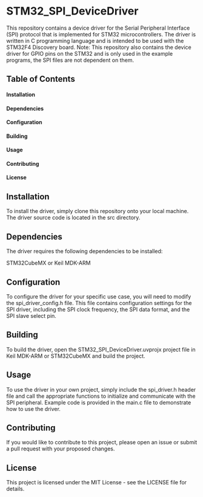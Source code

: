 # STM32_SPI_DeviceDriver
This repository contains a device driver for the Serial Peripheral Interface (SPI) protocol that is implemented for STM32 microcontrollers. The driver is written in C programming language and is intended to be used with the STM32F4 Discovery board. Note: This repository also contains the device driver for GPIO pins on the STM32 and is only used in the example programs, the SPI files are not dependent on them.

## Table of Contents
#### Installation
#### Dependencies
#### Configuration
#### Building
#### Usage
#### Contributing
#### License

## Installation
To install the driver, simply clone this repository onto your local machine. The driver source code is located in the src directory.

## Dependencies
The driver requires the following dependencies to be installed:

STM32CubeMX or 
Keil MDK-ARM

## Configuration
To configure the driver for your specific use case, you will need to modify the spi_driver_config.h file. This file contains configuration settings for the SPI driver, including the SPI clock frequency, the SPI data format, and the SPI slave select pin.

## Building
To build the driver, open the STM32_SPI_DeviceDriver.uvprojx project file in Keil MDK-ARM or STM32CubeMX and build the project.

## Usage
To use the driver in your own project, simply include the spi_driver.h header file and call the appropriate functions to initialize and communicate with the SPI peripheral. Example code is provided in the main.c file to demonstrate how to use the driver.

## Contributing
If you would like to contribute to this project, please open an issue or submit a pull request with your proposed changes.

## License
This project is licensed under the MIT License - see the LICENSE file for details.
